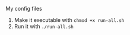 My config files 

1) Make it executable with
   ```chmod +x run-all.sh```
2) Run it with
   ```./run-all.sh```

